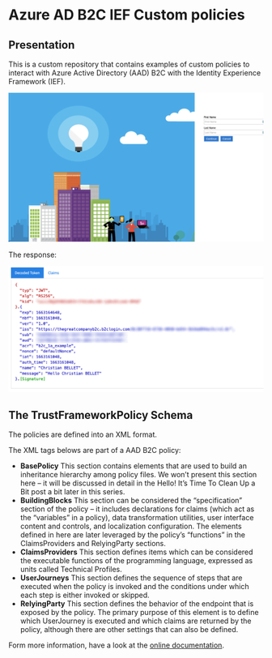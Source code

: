 # Azure AD B2C IEF Custom policies

## Presentation

This is a custom repository that contains examples of custom policies to interact with Azure Active Directory (AAD) B2C with the Identity Experience Framework (IEF).

![Login or signin](./assets/images/login-interface.png)

The response:

![Decoded token](./assets/images/decoded-token.png)
## The TrustFrameworkPolicy Schema

The policies are defined into an XML format.

The XML tags belows are part of a AAD B2C policy:

- **BasePolicy** This section contains elements that are used to build an inheritance hierarchy among policy files. We won’t present this section here – it will be discussed in detail in the Hello! It’s Time To Clean Up a Bit post a bit later in this series.
- **BuildingBlocks** This section can be considered the “specification” section of the policy – it includes declarations for claims (which act as the “variables” in a policy), data transformation utilities, user interface content and controls, and localization configuration. The elements defined in here are later leveraged by the policy’s “functions” in the ClaimsProviders and RelyingParty sections.
- **ClaimsProviders** This section defines items which can be considered the executable functions of the programming language, expressed as units called Technical Profiles.
- **UserJourneys** This section defines the sequence of steps that are executed when the policy is invoked and the conditions under which each step is either invoked or skipped.
- **RelyingParty** This section defines the behavior of the endpoint that is exposed by the policy. The primary purpose of this element is to define which UserJourney is executed and which claims are returned by the policy, although there are other settings that can also be defined.

Form more information, have a look at the [online documentation](https://docs.microsoft.com/en-us/azure/active-directory-b2c/trustframeworkpolicy).
